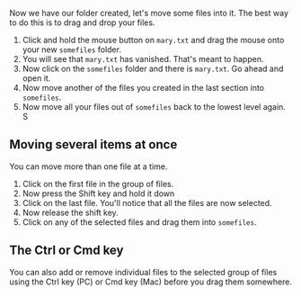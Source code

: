 Now we have our folder created, let's move some files into it. The best way to do this is to drag and drop your files. 

1. Click and hold the mouse button on `mary.txt` and drag the mouse onto your new `somefiles` folder.
1. You will see that `mary.txt` has vanished. That's meant to happen.
1. Now click on the `somefiles` folder and there is `mary.txt`. Go ahead and open it.
1. Now move another of the files you created in the last section into `somefiles`.
1. Now move all your files out of `somefiles` back to the lowest level  again. S

## Moving several items at once
You can move more than one file at a time.

1. Click on the first file in the group of files.
1. Now press the Shift key and hold it down
1. Click on the last file. You'll notice that all the files are now selected.
1. Now release the shift key.
1. Click on any of the selected files and drag them into `somefiles`.

## The Ctrl or Cmd key
You can also add or remove individual files to the selected group of files using the Ctrl key (PC) or Cmd key (Mac) before you drag them somewhere.




